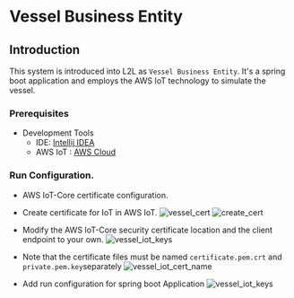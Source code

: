 # Vessel Business Entity
## Introduction
This system is introduced into L2L as `Vessel Business Entity`. It's a spring boot application and employs the AWS IoT technology to simulate the vessel.
### Prerequisites 
- Development Tools
   - IDE: [Intellij IDEA](https://www.jetbrains.com/idea/download)
   - AWS IoT : [AWS Cloud](https://console.amazonaws.cn/iot/home?region=cn-north-1#/dashboard)
### Run Configuration.
- AWS IoT-Core certificate configuration.
 - Create certificate for IoT in AWS IoT.
  ![vessel_cert](../../images/vessel_cert.png) 
 ![create_cert](../../images/create_cert.png) 

 - Modify the AWS IoT-Core security certificate location and the client endpoint to your own.
 ![vessel_iot_keys](../../images/vesselIoT_keys.png) 
 - Note that the certificate files must be named `certificate.pem.crt` and `private.pem.key`separately
   ![vessel_iot_cert_name](../../images/vesselIoT_cert_name.png) 
- Add run configuration for spring boot Application 
 ![vessel_iot_keys](../../images/vesselIoT_run_conf.png) 


